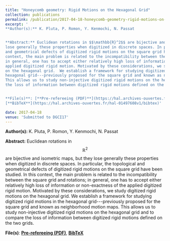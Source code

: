```yaml
---
title: "Honeycomb geometry: Rigid Motions on the Hexagonal Grid"
collection: publications
permalink: /publication/2017-04-18-honeycomb-geometry-rigid-motions-on-the-hexagonal-grid
excerpt: '
**Author(s):** K. Pluta, P. Romon, Y. Kenmochi, N. Passat


**Abstract:** Euclidean rotations in $$\mathbb{R}^2$$ are bijective and isometric maps, but they
lose generally these properties when digitized in discrete spaces. In particular, the topological
and geometrical defects of digitized rigid motions on the square grid have been studied.  In this
context, the main problem is related to the incompatibility between the square grid and rotations;
in general, one has to accept either relatively high loss of information or non-exactness of the
applied digitized rigid motion. Motivated by these considerations, we study digitized rigid motions
on the hexagonal grid.  We establish a framework for studying digitized rigid motions in the
hexagonal grid---previously proposed for the square grid and known as neighborhood motion maps.
This allows us to study non-injective digitized rigid motions on the hexagonal grid and to compare
the loss of information between digitized rigid motions defined on the two grids.


**File(s)**: [**Pre-refereeing (PDF)**](https://hal.archives-ouvertes.fr/hal-01497608/document), 
[**BibTeX**](https://hal.archives-ouvertes.fr/hal-01497608v1/bibtex)' 

date: 2017-04-18
venue: 'Submitted to DGCI17'
---
```

**Author(s):** K. Pluta, P. Romon, Y. Kenmochi, N. Passat


**Abstract:** Euclidean rotations in $$\mathbb{R}^2$$ are bijective and isometric maps, but they
lose generally these properties when digitized in discrete spaces. In particular, the topological
and geometrical defects of digitized rigid motions on the square grid have been studied.  In this
context, the main problem is related to the incompatibility between the square grid and rotations;
in general, one has to accept either relatively high loss of information or non-exactness of the
applied digitized rigid motion. Motivated by these considerations, we study digitized rigid motions
on the hexagonal grid.  We establish a framework for studying digitized rigid motions in the
hexagonal grid---previously proposed for the square grid and known as neighborhood motion maps.
This allows us to study non-injective digitized rigid motions on the hexagonal grid and to compare
the loss of information between digitized rigid motions defined on the two grids.


**File(s)**: [**Pre-refereeing (PDF)**](https://hal.archives-ouvertes.fr/hal-01497608/document), 
[**BibTeX**](https://hal.archives-ouvertes.fr/hal-01497608v1/bibtex)
